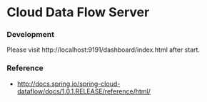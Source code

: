 Cloud Data Flow Server
======================


### Development
Please visit  http://localhost:9191/dashboard/index.html after start.

### Reference

* http://docs.spring.io/spring-cloud-dataflow/docs/1.0.1.RELEASE/reference/html/